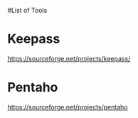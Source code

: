 #List of Tools

# Keepass
https://sourceforge.net/projects/keepass/

# Pentaho
https://sourceforge.net/projects/pentaho

